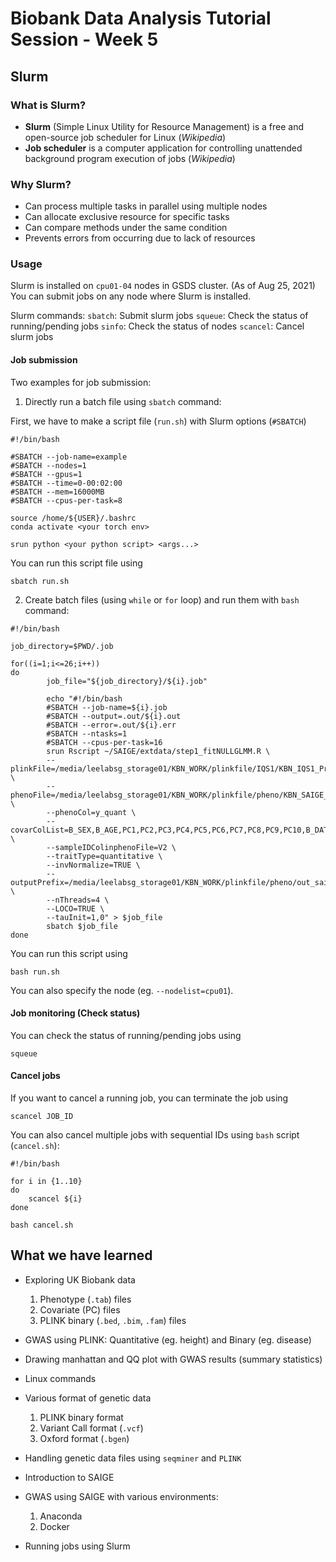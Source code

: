 # Biobank Data Analysis Tutorial Session - Week 5

## Slurm

### What is Slurm?

* **Slurm** (Simple Linux Utility for Resource Management) is a free and open-source job scheduler for Linux (*Wikipedia*)
* **Job scheduler** is a computer application for controlling unattended background program execution of jobs (*Wikipedia*)


### Why Slurm?

* Can process multiple tasks in parallel using multiple nodes
* Can allocate exclusive resource for specific tasks
* Can compare methods under the same condition
* Prevents errors from occurring due to lack of resources

### Usage

Slurm is installed on `cpu01-04` nodes in GSDS cluster. (As of Aug 25, 2021)
You can submit jobs on any node where Slurm is installed.

Slurm commands:
`sbatch`: Submit slurm jobs
`squeue`: Check the status of running/pending jobs
`sinfo`: Check the status of nodes
`scancel`: Cancel slurm jobs

#### Job submission

Two examples for job submission:

1. Directly run a batch file using `sbatch` command:

First, we have to make a script file (`run.sh`) with Slurm options (`#SBATCH`)

```
#!/bin/bash

#SBATCH --job-name=example 
#SBATCH --nodes=1
#SBATCH --gpus=1
#SBATCH --time=0-00:02:00 
#SBATCH --mem=16000MB
#SBATCH --cpus-per-task=8

source /home/${USER}/.bashrc 
conda activate <your torch env>

srun python <your python script> <args...>
```


You can run this script file using
```
sbatch run.sh
```


2. Create batch files (using `while` or `for` loop) and run them with `bash` command:

```
#!/bin/bash

job_directory=$PWD/.job

for((i=1;i<=26;i++))
do
        job_file="${job_directory}/${i}.job"

        echo "#!/bin/bash
        #SBATCH --job-name=${i}.job
        #SBATCH --output=.out/${i}.out
        #SBATCH --error=.out/${i}.err
        #SBATCH --ntasks=1
        #SBATCH --cpus-per-task=16
        srun Rscript ~/SAIGE/extdata/step1_fitNULLGLMM.R \
        --plinkFile=/media/leelabsg_storage01/KBN_WORK/plinkfile/IQS1/KBN_IQS1_Pruned_all \
        --phenoFile=/media/leelabsg_storage01/KBN_WORK/plinkfile/pheno/KBN_SAIGE_${i}_CA2.txt \
        --phenoCol=y_quant \
        --covarColList=B_SEX,B_AGE,PC1,PC2,PC3,PC4,PC5,PC6,PC7,PC8,PC9,PC10,B_DATA_CLASS_A01,B_DATA_CLASS_A02,B_DATA_CLASS_D04,B_DATA_CLASS_D05,B_DATA_CLASS_D06,B_DATA_CLASS_D07,B_DATA_CLASS_D08,B_DATA_CLASS_D09,B_DATA_CLASS_D10,B_DATA_CLASS_D11,B_DATA_CLASS_D12,B_DATA_CLASS_D13,B_DATA_CLASS_D14,B_DATA_CLASS_N01,B_DATA_CLASS_N02,B_DATA_CLASS_N03,B_DATA_CLASS_N04,B_DATA_CLASS_N05,B_DATA_CLASS_N06,B_DATA_CLASS_N08,B_DATA_CLASS_N09,B_DATA_CLASS_N10,B_DATA_CLASS_N11,B_DATA_CLASS_N12,B_DATA_CLASS_N13,B_DATA_CLASS_N14,B_DATA_CLASS_N15,B_DATA_CLASS_N16,B_DATA_CLASS_N17,B_DATA_CLASS_N18 \
        --sampleIDColinphenoFile=V2 \
        --traitType=quantitative \
        --invNormalize=TRUE \
        --outputPrefix=/media/leelabsg_storage01/KBN_WORK/plinkfile/pheno/out_saige/out_saige_${i}_loco \
        --nThreads=4 \
        --LOCO=TRUE \
        --tauInit=1,0" > $job_file
        sbatch $job_file
done
```

You can run this script using
```
bash run.sh
```

You can also specify the node (eg. `--nodelist=cpu01`).

#### Job monitoring (Check status)

You can check the status of running/pending jobs using
```
squeue
```

#### Cancel jobs

If you want to cancel a running job, you can terminate the job using
```
scancel JOB_ID
```

You can also cancel multiple jobs with sequential IDs using `bash` script (`cancel.sh`):
```
#!/bin/bash

for i in {1..10}
do
    scancel ${i}
done
```

```
bash cancel.sh
```


## What we have learned

* Exploring UK Biobank data

    1) Phenotype (`.tab`) files
    2) Covariate (PC) files
    3) PLINK binary (`.bed`, `.bim`, `.fam`) files

* GWAS using PLINK: Quantitative (eg. height) and Binary (eg. disease)
* Drawing manhattan and QQ plot with GWAS results (summary statistics)
* Linux commands
* Various format of genetic data

    1) PLINK binary format
    2) Variant Call format (`.vcf`)
    3) Oxford format (`.bgen`)

* Handling genetic data files using `seqminer` and `PLINK`
* Introduction to SAIGE
* GWAS using SAIGE with various environments:

    1) Anaconda
    2) Docker

* Running jobs using Slurm
